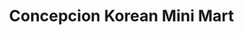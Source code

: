 ---
title: "Concepcion Korean Mini Mart"
url: /tarlac/concepcion-korean-mini-mart/
shop: Lebensmittel
---